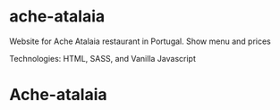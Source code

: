 # ache-atalaia
Website for Ache Atalaia restaurant in Portugal.
Show menu and prices

Technologies: HTML, SASS, and Vanilla Javascript
# Ache-atalaia
